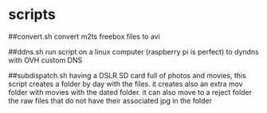# scripts
##convert.sh
convert m2ts freebox files to avi

##ddns.sh
run script on a linux computer (raspberry pi is perfect) to dyndns with OVH custom DNS

##subdispatch.sh
having a DSLR SD card full of photos and movies, this script creates a folder by day with the files.
it creates also an extra mov folder with movies with the dated folder.
it can also move to a reject folder the raw files that do not have their associated jpg in the folder
